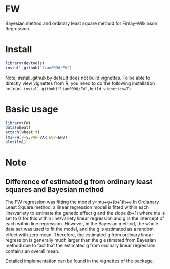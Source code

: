# FW
Bayesian method and ordinary least square method for Finlay-Wilkinson Regression. 

# Install
```R
library(devtools)
install_github("lian0090/FW")
```
Note, install_github by default does not build vignettes. To be able to directly view vignettes from R, you need to do the following installation instead. 
`install_github("lian0090/FW",build_vignettes=T)`

# Basic usage
```R
library(FW)
data(wheat)
attach(wheat.Y)
lm1=FW(y=y,VAR=VAR,ENV=ENV)
plot(lm1)
```

# Note
## Difference of estimated g from ordinary least squares and Bayesian method
The FW regression was fitting the model y=mu+g+(b+1)h+e
In Ordianary Least Square method, a linear regression model is fitted within each line/variety to estimate the genetic effect g and the slope (b+1) where mu is set to 0 for this within line/variety linear regression and g is the intercept of each within line regression. However, in the Bayesian method, the whole data set was used to fit the model, and the g is estimated as a random effect with zero mean. Therefore, the estimated g from ordinary linear regression is generally much larger than the g estimated from Bayesian method due to fact that the estimated g from ordinary linear regression contains an overall mean.  


Detailed implementation can be found in the vignettes of the package. 


